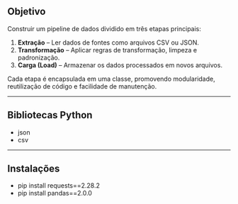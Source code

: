 ## Objetivo

Construir um pipeline de dados dividido em três etapas principais:

1. **Extração** – Ler dados de fontes como arquivos CSV ou JSON.
2. **Transformação** – Aplicar regras de transformação, limpeza e padronização.
3. **Carga (Load)** – Armazenar os dados processados em novos arquivos.

Cada etapa é encapsulada em uma classe, promovendo modularidade, reutilização de código e facilidade de manutenção.

---
 
## Bibliotecas Python

- json
- csv
 
---
 
## Instalações
- pip install requests==2.28.2
- pip install pandas==2.0.0
